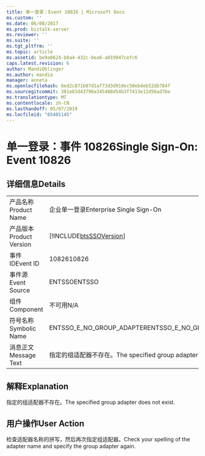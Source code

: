 ```yaml
---
title: 单一登录：Event 10826 | Microsoft Docs
ms.custom: ''
ms.date: 06/08/2017
ms.prod: biztalk-server
ms.reviewer: ''
ms.suite: ''
ms.tgt_pltfrm: ''
ms.topic: article
ms.assetid: be9a0624-b8a4-432c-bea6-a019947cefc6
caps.latest.revision: 6
author: MandiOhlinger
ms.author: mandia
manager: anneta
ms.openlocfilehash: 6ed2c871b87d1af73d3d910ec50eb4eb52db784f
ms.sourcegitcommit: 381e83d43796a345488d54b3f7413e11d56ad7be
ms.translationtype: MT
ms.contentlocale: zh-CN
ms.lasthandoff: 05/07/2019
ms.locfileid: "65401145"
---
```

# <a name="single-sign-on-event-10826"></a><span data-ttu-id="c282e-102">单一登录：事件 10826</span><span class="sxs-lookup"><span data-stu-id="c282e-102">Single Sign-On: Event 10826</span></span>
## <a name="details"></a><span data-ttu-id="c282e-103">详细信息</span><span class="sxs-lookup"><span data-stu-id="c282e-103">Details</span></span>  
  
|                 |                                                            |
|-----------------|------------------------------------------------------------|
|  <span data-ttu-id="c282e-104">产品名称</span><span class="sxs-lookup"><span data-stu-id="c282e-104">Product Name</span></span>   |                 <span data-ttu-id="c282e-105">企业单一登录</span><span class="sxs-lookup"><span data-stu-id="c282e-105">Enterprise Single Sign-On</span></span>                  |
| <span data-ttu-id="c282e-106">产品版本</span><span class="sxs-lookup"><span data-stu-id="c282e-106">Product Version</span></span> | [!INCLUDE[btsSSOVersion](../includes/btsssoversion-md.md)] |
|    <span data-ttu-id="c282e-107">事件 ID</span><span class="sxs-lookup"><span data-stu-id="c282e-107">Event ID</span></span>     |                           <span data-ttu-id="c282e-108">10826</span><span class="sxs-lookup"><span data-stu-id="c282e-108">10826</span></span>                            |
|  <span data-ttu-id="c282e-109">事件源</span><span class="sxs-lookup"><span data-stu-id="c282e-109">Event Source</span></span>   |                           <span data-ttu-id="c282e-110">ENTSSO</span><span class="sxs-lookup"><span data-stu-id="c282e-110">ENTSSO</span></span>                           |
|    <span data-ttu-id="c282e-111">组件</span><span class="sxs-lookup"><span data-stu-id="c282e-111">Component</span></span>    |                            <span data-ttu-id="c282e-112">不可用</span><span class="sxs-lookup"><span data-stu-id="c282e-112">N/A</span></span>                             |
|  <span data-ttu-id="c282e-113">符号名称</span><span class="sxs-lookup"><span data-stu-id="c282e-113">Symbolic Name</span></span>  |                 <span data-ttu-id="c282e-114">ENTSSO_E_NO_GROUP_ADAPTER</span><span class="sxs-lookup"><span data-stu-id="c282e-114">ENTSSO_E_NO_GROUP_ADAPTER</span></span>                  |
|  <span data-ttu-id="c282e-115">消息正文</span><span class="sxs-lookup"><span data-stu-id="c282e-115">Message Text</span></span>   |        <span data-ttu-id="c282e-116">指定的组适配器不存在。</span><span class="sxs-lookup"><span data-stu-id="c282e-116">The specified group adapter does not exist.</span></span>         |
  
## <a name="explanation"></a><span data-ttu-id="c282e-117">解释</span><span class="sxs-lookup"><span data-stu-id="c282e-117">Explanation</span></span>  
 <span data-ttu-id="c282e-118">指定的组适配器不存在。</span><span class="sxs-lookup"><span data-stu-id="c282e-118">The specified group adapter does not exist.</span></span>  
  
## <a name="user-action"></a><span data-ttu-id="c282e-119">用户操作</span><span class="sxs-lookup"><span data-stu-id="c282e-119">User Action</span></span>  
 <span data-ttu-id="c282e-120">检查适配器名称的拼写，然后再次指定组适配器。</span><span class="sxs-lookup"><span data-stu-id="c282e-120">Check your spelling of the adapter name and specify the group adapter again.</span></span>
